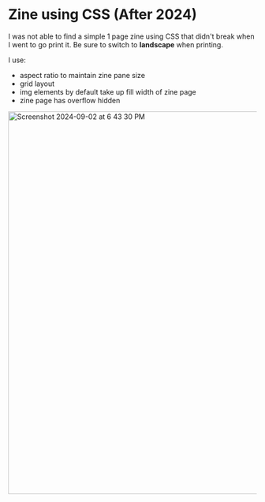 # Zine using CSS (After 2024)

I was not able to find a simple 1 page zine using CSS that didn't break when I went to go print it. Be sure to switch to **landscape** when printing.

I use:
* aspect ratio to maintain zine pane size
* grid layout
* img elements by default take up fill width of zine page
* zine page has overflow hidden

<img width="777" alt="Screenshot 2024-09-02 at 6 43 30 PM" src="https://github.com/user-attachments/assets/612accb8-75f9-4bf2-b740-8dc6a24fe52c">
